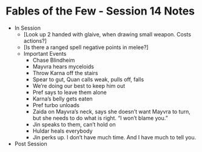# Fables of the Few - Session 14 Notes

- In Session
   - [Look up 2 handed with glaive, when drawing small weapon. Costs actions?]
   - [Is there a ranged spell negative points in melee?]
   - Important Events
      - Chase Blindheim
      - Mayvra hears myceloids
      - Throw Karna off the stairs
      - Spear to gut, Quan calls weak, pulls off, falls
      - We’re doing our best to keep him out
      - Pref says to leave them alone
      - Karna’s belly gets eaten
      - Pref turbo unloads
      - Zaida on Mayvra’s neck, says she doesn’t want Mayvra to turn, but she needs to do what is right. “I won’t blame you.”
      - Jin speaks to them, can’t hold on
      - Huldar heals everybody
      - Jin perks up. I don’t have much time. And I have much to tell you.
- Post Session

